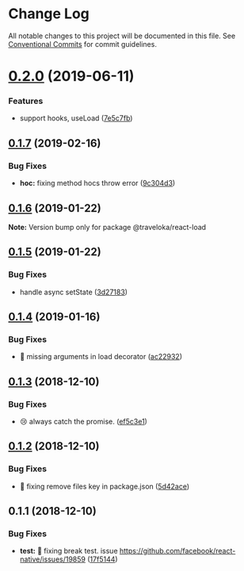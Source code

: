 # Change Log

All notable changes to this project will be documented in this file.
See [Conventional Commits](https://conventionalcommits.org) for commit guidelines.

<a name="0.2.0"></a>
# [0.2.0](https://github.com/traveloka/react-load/compare/v0.1.7...v0.2.0) (2019-06-11)


### Features

* support hooks, useLoad ([7e5c7fb](https://github.com/traveloka/react-load/commit/7e5c7fb))





<a name="0.1.7"></a>
## [0.1.7](https://github.com/traveloka/react-load/compare/v0.1.6...v0.1.7) (2019-02-16)


### Bug Fixes

* **hoc:** fixing method hocs throw error ([9c304d3](https://github.com/traveloka/react-load/commit/9c304d3))





<a name="0.1.6"></a>
## [0.1.6](https://github.com/traveloka/react-load/compare/v0.1.5...v0.1.6) (2019-01-22)

**Note:** Version bump only for package @traveloka/react-load





<a name="0.1.5"></a>
## [0.1.5](https://github.com/traveloka/react-load/compare/v0.1.4...v0.1.5) (2019-01-22)


### Bug Fixes

* handle async setState ([3d27183](https://github.com/traveloka/react-load/commit/3d27183))





<a name="0.1.4"></a>
## [0.1.4](https://github.com/traveloka/react-load/compare/v0.1.3...v0.1.4) (2019-01-16)


### Bug Fixes

* 🔧 missing arguments in load decorator ([ac22932](https://github.com/traveloka/react-load/commit/ac22932))





<a name="0.1.3"></a>
## [0.1.3](https://github.com/traveloka/react-load/compare/v0.1.2...v0.1.3) (2018-12-10)


### Bug Fixes

* 😢 always catch the promise. ([ef5c3e1](https://github.com/traveloka/react-load/commit/ef5c3e1))





<a name="0.1.2"></a>
## [0.1.2](https://github.com/traveloka/react-load/compare/v0.1.1...v0.1.2) (2018-12-10)


### Bug Fixes

* 🔧 fixing remove files key in package.json ([5d42ace](https://github.com/traveloka/react-load/commit/5d42ace))





<a name="0.1.1"></a>
## 0.1.1 (2018-12-10)


### Bug Fixes

* **test:** 🔧 fixing break test. issue https://github.com/facebook/react-native/issues/19859 ([17f5144](https://github.com/traveloka/react-load/commit/17f5144))
